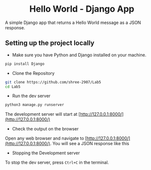 <h1 align="center"> Hello World - Django App </h1>

A simple Django app that returns a Hello World message as a JSON response.

## Setting up the project locally

- Make sure you have Python and Django installed on your machine.

```bash
pip install Django
```

- Clone the Repository
```bash
git clone https://github.com/shree-2907/Lab5
cd Lab5
```

- Run the dev server

```bash
python3 manage.py runserver
```

The development server will start at [http://127.0.0.1:8000/](http://127.0.0.1:8000/)

- Check the output on the browser

Open any web browser and navigate to [http://127.0.0.1:8000/](http://127.0.0.1:8000/). You will see a JSON response like this

- Stopping the Development server

To stop the dev server, press `Ctrl+C` in the terminal.

